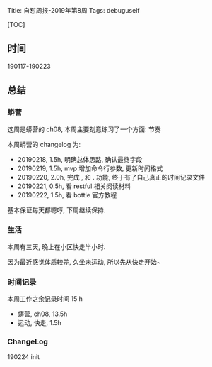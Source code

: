 Title: 自怼周报-2019年第8周
Tags: debuguself

[TOC]

## 时间
190117-190223

## 总结

### 蟒营

这周是蟒营的 ch08, 本周主要刻意练习了一个方面: 节奏

本周蟒营的 changelog 为:

- 20190218, 1.5h, 明确总体思路, 确认最终字段
- 20190219, 1.5h, mvp 增加命令行参数, 更新时间格式
- 20190220, 2.0h, 完成 , 和 . 功能, 终于有了自己真正的时间记录文件
- 20190221, 0.5h, 看 restful 相关阅读材料
- 20190222, 1.5h, 看 bottle 官方教程

基本保证每天都嗯哼, 下周继续保持.

### 生活

本周有三天, 晚上在小区快走半小时.

因为最近感觉体质较差, 久坐未运动, 所以先从快走开始~


### 时间记录

本周工作之余记录时间 15 h

- 蟒营, ch08, 13.5h
- 运动, 快走, 1.5h

### ChangeLog

190224 init